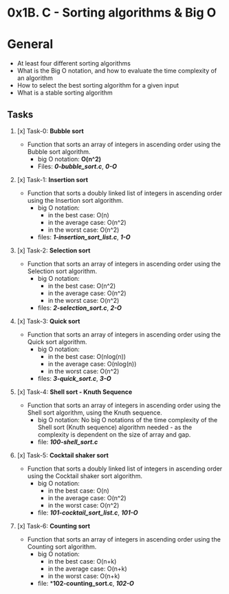 # 0x1B. C - Sorting algorithms & Big O #

# General #
  - At least four different sorting algorithms
  - What is the Big O notation, and how to evaluate the time complexity of an algorithm
  - How to select the best sorting algorithm for a given input
  - What is a stable sorting algorithm

## Tasks ##

1. [x] Task-0: **Bubble sort**
   - Function that sorts an array of integers in ascending order using the Bubble sort algorithm.
     - big O notation: **O(n^2)**
     - Files: ***0-bubble_sort.c***, ***0-O***

2. [x] Task-1: **Insertion sort**
    - Function that sorts a doubly linked list of integers in ascending order using the Insertion sort algorithm.
      - big O notation:
        - in the best case: O(n)
        - in the average case: O(n^2)
        - in the worst case: O(n^2)
      - files: ***1-insertion_sort_list.c***, ***1-O***

3. [x] Task-2: **Selection sort**
   - Function that sorts an array of integers in ascending order using the Selection sort algorithm.
     - big O notation:
       - in the best case: O(n^2)
       - in the average case: O(n^2)
       - in the worst case: O(n^2)
     - files: ***2-selection_sort.c***, ***2-O***

4. [x] Task-3: **Quick sort**
   - Function that sorts an array of integers in ascending order using the Quick sort algorithm.
     - big O notation:
       - in the best case: O(nlog(n))
       - in the average case: O(nlog(n))
       - in the worst case: O(n^2)
     - files: ***3-quick_sort.c***, ***3-O***

5. [x] Task-4: **Shell sort - Knuth Sequence**
   - Function that sorts an array of integers in ascending order using the Shell sort algorithm, using the Knuth sequence.
     - big O notation: No big O notations of the time complexity of the Shell sort (Knuth sequence) algorithm needed - as the complexity is dependent on the size of array and gap.
     - file: ***100-shell_sort.c***

6. [x] Task-5: **Cocktail shaker sort**
   - Function that sorts a doubly linked list of integers in ascending order using the Cocktail shaker sort algorithm.
     - big O notation:
       - in the best case: O(n)
       - in the average case: O(n^2)
       - in the worst case: O(n^2)
     - file: ***101-cocktail_sort_list.c***, ***101-O***

7. [x] Task-6: **Counting sort**
   - Function that sorts an array of integers in ascending order using the Counting sort algorithm.
     - big O notation:
       - in the best case: O(n+k)
       - in the average case: O(n+k)
       - in the worst case: O(n+k)
     - file: ***102-counting_sort.c**, ***102-O***

